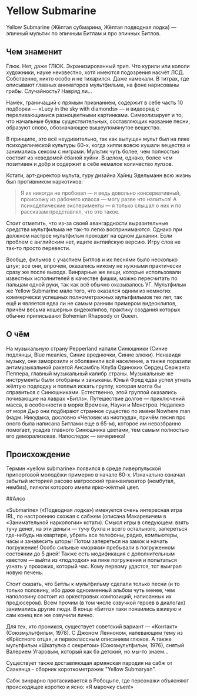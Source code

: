 # Yellow Submarine

Yellow Submarine (Жёлтая субмарина, Жёлтая подводная лодка) — эпичный мультик по эпичным Битлам и про эпичных Битлов.

## Чем знаменит

Глюк. Нет, даже ГЛЮК. Экранизированный трип. Что курили или кололи художники, науке неизвестно, хотя имеются подозрения насчёт ЛСД. Собственно, никто особо и не тихарился. Даже намекали. В титрах, где описывают главных аниматоров мультфильма, на фоне нарисованы грибы. Случайность? Навряд ли...

Намёк, граничащий с прямым признанием, содержит в себе часть 10 подборки — «Lucy in the sky with diamonds» — и видеоряд с переливающимися разноцветными картинками. Символизирует и то, что начальные буквы существительных, составляющих название песни, образуют слово, обозначающее вышеупомянутое вещество.

В принципе, это всё неудивительно, так как выпущен мульт был на пике психоделической культуры 60-х, когда хиппи вовсю кушали вещества и занимались сексом с ниграми. Мультик чуть более, чем полностью состоит из неведомой ёбаной хуйни. В целом, однако, более чем позитивен и добр и содержит в себе немалое количество лулзов.

Кстати, арт-директор мульта, гуру дизайна Хайнц Эдельманн всю жизнь был противником наркотиков:

>   Я их никогда не пробовал — я ведь довольно консервативный, происхожу из рабочего класса — могу разве что напиться! А психоделические эксперименты — я только слышал о них и по рассказам представлял, что это такое.

Стоит отметить, что из-за своей авангардности выразительные средства мультфильма не так-то легко воспринимаются. Однако при должном настрое мультфильм проходит на одном дыхании. Если проблем с английским нет, ищите английскую версию. Игру слов не так-то просто перевести.

Вообще, фильмов с участием Битлов и их песнями было несколько штук; все они, впрочем, оказались никому не нужными практически сразу же после выхода. Винрарные же вещи, которые использовали известных исполнителей в качестве фишки, можно пересчитать по пальцам одной руки, так как всё обычно оказывалось УГ. Мультфильм же Yellow Submarine мало того, что оказался одним из немногих коммерчески успешных полнометражных мультфильмов тех лет, так ещё и является едва ли не самым ранним примером видеоклипов, причём весьма кошерных видеоклипов, практику создания которых обычно приписывают Bohemian Rhapsody от Queen.

## О чём

На музыкальную страну Pepperland напали Синюшники (Синие подлянцы, Blue meanies, Синие вреднючки, Синие злюки). Ненавидя музыку, они заморозили и оболванили всё население, а также поразили антимузыкальной ракетой Ансамбль Клуба Одиноких Сердец Сержанта Пеппера, главный музыкальный калибр страны. Музыкальные же инструменты были отобраны и заныканы. Юный Фред едва успел угнать жёлтую подлодку и поплыл искать группу, которая могла бы справиться с Синюшниками. Естественно, этой группой оказались почивающие на лаврах «Битлз». Путешествие долгое — приключений масса, в особенности в морях Времени, Науки и Монстров. Недалеко от моря Дыр они подбирают странное существо по имени Nowhere man (надм. Никудыка, дословно «Человек из ниоткуда», причём песня про оного была написана Битлами еще в 65-м), которое им невозбранно помогает, усадив главного Синюшника цветами, тем самым полностью его деморализовав. Напоследок — вечеринка!

## Происхождение
 	
Термин «yellow submarine» появился в среде ливерпульской припортовой молодёжи примерно в начале 60-х. Изначально означал забытый историей расово матросский транквилизатор (нембутал, нембиз), пилюли которого имели ярко-жёлтый цвет.

##Алсо

«Submarine» («Подводная лодка») именуется очень интересная игра IRL, по настроению схожая с сабжем (описана Макаревичем в «Занимательной наркологии» кстати). Смысл игры в следующем: взять тучу денег, на эти деньги — тучу бухла и всего остального, запереться где-нибудь на квартире, убрать все телефоны, радио, компьютеры, часы и занавесить шторы! Потом запереться на замок и начать погружение! Особо сильные «моряки» пребывали в погруженном состоянии до 5 дней! Также есть модификация с дополнительным квестом — выйти из «подлодки» на пике погружения и попытаться узнать у прохожих, который час. Кому первому удастся, тот выиграл новую печень.

Стоит сказать, что Битлы к мультфильму сделали только песни (и то только половину, ибо даже одноименный альбом чуть менее, чем наполовину состоит из оркестровых композиций, написанных их продюсером). Всем прочим (в том числе озвучкой героев в диалогах) занимались другие люди. В конце «Битлз» таки появились вживую и сам конец все же озвучили лично.

Для тех, кто проникся, существует советский вариант — «Контакт» (Союзмультфильм, 1978). С Джоном Ленноном, напевающим тему из «Крёстного отца», и первоклассным описанием глюков. А также мультфильм «Шкатулка с секретом» (Союзмультфильм, 1976), снятый Валерием Угаровым, который как бэ детский, но мы-то знаем…

Существует также доставляющая армянская пародия на сабж от Саакянца - сборник короткометражек "Yellow Submaryan".

Сабж винрарно протаскивается в Робоцыпе, где персонажи объясняют происходящее коротко и ясно: «Я марочку съел!»
